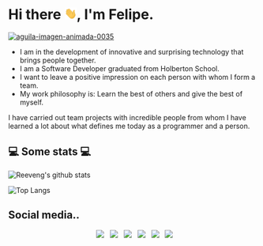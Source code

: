 <h1>Hi there <img src="https://github.com/felipevargas-bz/felipevargas-bz/blob/main/Hi.gif" width="25">, I'm Felipe.</h1>

<a href="https://www.gifsanimados.org/cat-aguilas-238.htm"><img src="https://www.gifsanimados.org/data/media/238/aguila-imagen-animada-0035.gif" border="0" alt="aguila-imagen-animada-0035" /></a>

- I am in the development of innovative and surprising technology that brings people together.
- I am a Software Developer graduated from Holberton School.
- I want to leave a positive impression on each person with whom I form a team.
- My work philosophy is: Learn the best of others and give the best of myself.

I have carried out team projects with incredible people from whom I have learned a lot about what defines me today as a programmer and a person.

<h2>💻 Some stats 💻</h2>

![Reeveng's github stats](https://github-readme-stats.vercel.app/api?username=felipevargas-bz&show_icons=true&title_color=fff&icon_color=79ff97&text_color=9f9f9f&bg_color=151515)

![Top Langs](https://github-readme-stats.vercel.app/api/top-langs/?username=felipevargas-bz&show_icons=true&title_color=fff&icon_color=79ff97&text_color=9f9f9f&bg_color=151515)


## Social media.. 

<p align="center">
&nbsp; <a href="https://twitter.com/felipevargas_bz" target="_blank" rel="noopener noreferrer"><img src="https://cdn.jsdelivr.net/npm/simple-icons@3.0.1/icons/twitter.svg" width="50" /></a>
&nbsp; <a href="https://www.facebook.com/profile.php?id=100028222452093" target="_blank" rel="noopener noreferrer"><img src="https://cdn.jsdelivr.net/npm/simple-icons@3.0.1/icons/facebook.svg" width="50" /></a>
&nbsp; <a href="https://www.youtube.com/channel/UCFrPLo_zV_OYjL5WFtGrN3A" target="_blank" rel="noopener noreferrer"><img src="https://cdn.jsdelivr.net/npm/simple-icons@3.0.1/icons/youtube.svg" width="50" /></a>
&nbsp; <a href="https://www.linkedin.com/in/felipevargas-bz/" target="_blank" rel="noopener noreferrer"><img src="https://cdn.jsdelivr.net/npm/simple-icons@3.0.1/icons/linkedin.svg" width="50" /></a>
&nbsp; <a href="mailto:felipevargas.bz@gmail.com" target="_blank" rel="noopener noreferrer"><img src="https://cdn.jsdelivr.net/npm/simple-icons@3.0.1/icons/gmail.svg"  width="50" /></a>
&nbsp; <a href="https://devfelipevargas.medium.com/" target="_blank" rel="noopener noreferrer"><img src="https://cdn.jsdelivr.net/npm/simple-icons@3.0.1/icons/medium.svg" width="50" /></a>
</p>
